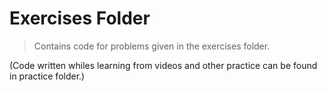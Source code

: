 # Exercises Folder

> Contains code for problems given in the exercises folder.

(Code written whiles learning from videos and other practice can be found in practice folder.)
